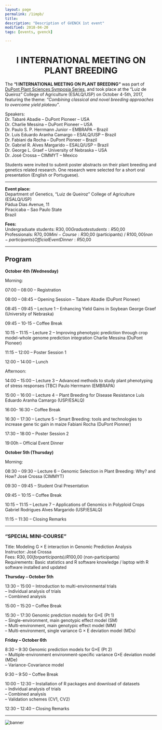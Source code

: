 ```yaml
---
layout: page
permalink: /1impb/
title: 
description: "Description of GVENCK 1st event"
modified: 2018-04-20
tags: [events, gvenck]

---
```


<center><h1>I INTERNATIONAL MEETING ON PLANT BREEDING</h1></center>


The **“I INTERNATIONAL MEETING ON PLANT BREEDING“** was part of [DuPont Plant Sciences Symposia Series](http://www.pioneer.com/symposia), and took place at the “Luiz de Queiroz” College of Agriculture (ESALQ/USP) on October 4-5th, 2017, featuring the theme: *“Combining classical and novel breeding approaches to overcome yield plateau”*.

Speakers:  
Dr. Tabaré Abadie – DuPont Pioneer – USA  
Dr. Charlie Messina – DuPont Pioneer – USA  
Dr. Paulo S. P. Herrmann Junior – EMBRAPA – Brazil  
Dr. Luis Eduardo Aranha Camargo – ESALQ/USP – Brazil  
Dr. Fabiani da Rocha – DuPont Pioneer – Brazil  
Dr. Gabriel  R. Alves Margarido – ESALQ/USP – Brazil  
Dr. George L. Graef – University of Nebraska – USA  
Dr. José Crossa – CIMMYT – Mexico  
  
Students were invited to submit poster abstracts on their plant breeding and genetics related research. One research were selected for a short oral presentation (English or Portuguese).

<center><hr></center>

**Event place:**  
Department of Genetics, “Luiz de Queiroz” College of Agriculture (ESALQ/USP)  
Pádua Dias Avenue, 11  
Piracicaba – Sao Paulo State  
Brazil  
  
**Fees:**  
Undergraduate students: R$30,00  
Graduate students: R$50,00  
Professionals: R$70,00  
Mini-Course: R$30,00 (participants) / R$100,00 (non-participants)  
Official Event Dinner: R$50,00  

<center><hr></center>

## Program

**October 4th (Wednesday)**

Morning:

07:00 – 08:00 – Registration

08:00 – 08:45 – Opening Session – Tabare Abadie (DuPont Pioneer)

08:45 – 09:45 – Lecture 1 – Enhancing Yield Gains in Soybean
George Graef (University of Nebraska)

09:45 – 10-15 – Coffee Break

10:15 – 11:15 – Lecture 2 – Improving phenotypic prediction through crop model-whole genome prediction integration
Charlie Messina (DuPont Pioneer)

11:15 – 12:00 – Poster Session 1

12:00 – 14:00 – Lunch

Afternoon:

14:00 – 15:00 – Lecture 3 – Advanced methods to study plant phenotyping of stress responses (TBC)
Paulo Herrmann (EMBRAPA)

15:00 – 16:00 – Lecture 4 – Plant Breeding for Disease Resistance
Luís Eduardo Aranha Camargo (USP/ESALQ)

16:00- 16:30 – Coffee Break

16:30 – 17:30 – Lecture 5 – Smart Breeding: tools and technologies to increase gene
tic gain in maize
Fabiani Rocha (DuPont Pionner)

17:30 – 18:00 – Poster Session 2

19:00h – Official Event Dinner

**October 5th (Thursday)**

Morning:

08:30 – 09:30 – Lecture 6 – Genomic Selection in Plant Breeding: Why? and How?
José Crossa (CIMMYT)

09:30 – 09:45 – Student Oral Presentation

09:45 – 10:15 – Coffee Break

10:15 – 11:15 – Lecture 7 – Applications of Genomics in Polyploid Crops
Gabriel Rodrigues Alves Margarido (USP/ESALQ)

11:15 – 11:30 – Closing Remarks

<center><hr></center>


### “SPECIAL MINI-COURSE”

Title: Modeling G × E interaction in Genomic Prediction Analysis  
Instructor: José Crossa  
Fees: R$30,00 (for participants) / R$100,00 (non-participants)  
Requirements: Basic statistics and R software knowledge / laptop with R software installed and updated  
  
**Thursday – October 5th**

13:30 – 15:00 – Introduction to multi-environmental trials  
– Individual analysis of trials  
– Combined analysis  

15:00 – 15:20 – Coffee Break  

15:30 – 17:30 Genomic prediction models for G×E (Pt 1)  
– Single-environment, main genotypic effect model (SM)  
– Multi-environment, main genotypic effect model (MM)  
– Multi-environment, single variance G × E deviation model (MDs)  

**Friday – October 6th**

8:30 – 9:30 Genomic prediction models for G×E (Pt 2)  
– Multiple-environment environment-specific variance G×E deviation model (MDe)  
– Variance-Covariance model  

9:30 – 9:50 – Coffee Break  

10:00 – 12:30 – Installation of R packages and download of datasets  
– Individual analysis of trials  
– Combined analysis  
– Validation schemes (CV1, CV2)  

12:30 – 12:40 – Closing Remarks

<center><hr></center>

![banner](../images/poster_1impb.jpg)
